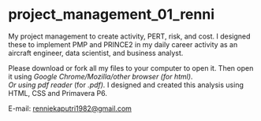 # project_management_01_renni
My project management to create activity, PERT, risk, and cost. I designed these to implement PMP and PRINCE2 in my daily career activity as an aircraft engineer, data scientist, and business analyst.


Please download or fork all my files to your computer to open it. Then open it using *Google Chrome/Mozilla/other browser (for html)*.</br>
*Or using pdf reader* (for *.pdf).*
I designed and created this analysis using HTML, CSS and Primavera P6.


E-mail: renniekaputri1982@gmail.com

